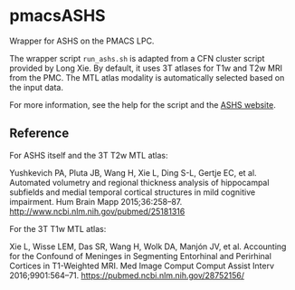 # pmacsASHS

Wrapper for ASHS on the PMACS LPC.

The wrapper script `run_ashs.sh` is adapted from a CFN cluster script provided by Long
Xie. By default, it uses 3T atlases for T1w and T2w MRI from the PMC. The MTL atlas
modality is automatically selected based on the input data.

For more information, see the help for the script and the [ASHS
website](https://sites.google.com/view/ashs-dox).


## Reference

For ASHS itself and the 3T T2w MTL atlas:

Yushkevich PA, Pluta JB, Wang H, Xie L, Ding S-L, Gertje EC, et al. Automated volumetry
and regional thickness analysis of hippocampal subfields and medial temporal cortical
structures in mild cognitive impairment. Hum Brain Mapp 2015;36:258–87.
http://www.ncbi.nlm.nih.gov/pubmed/25181316

For the 3T T1w MTL atlas:

Xie L, Wisse LEM, Das SR, Wang H, Wolk DA, Manjón JV, et al. Accounting for the Confound
of Meninges in Segmenting Entorhinal and Perirhinal Cortices in T1-Weighted MRI. Med Image
Comput Comput Assist Interv 2016;9901:564–71. https://pubmed.ncbi.nlm.nih.gov/28752156/
